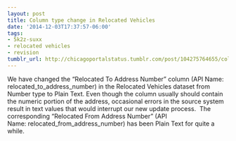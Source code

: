 ```yaml
---
layout: post
title: Column type change in Relocated Vehicles
date: '2014-12-03T17:37:57-06:00'
tags:
- 5k2z-suxx
- relocated vehicles
- revision
tumblr_url: http://chicagoportalstatus.tumblr.com/post/104275764655/column-type-change-in-relocated-vehicles
---
```

We have changed the “Relocated To Address Number” column (API Name: relocated_to_address_number) in the Relocated Vehicles dataset from Number type to Plain Text.
Even though the column usually should contain the numeric portion of the address, occasional errors in the source system result in text values that would interrupt our new update process.  The corresponding “Relocated From Address Number” (API Name: relocated_from_address_number) has been Plain Text for quite a while.
